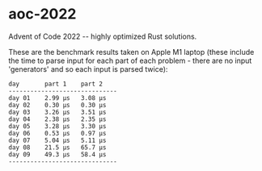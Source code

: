 # aoc-2022

Advent of Code 2022 -- highly optimized Rust solutions.

These are the benchmark results taken on Apple M1 laptop (these include the time to parse input for
each part of each problem - there are no input 'generators' and so each input is parsed twice):

```
day       part 1    part 2    
------------------------------
day 01    2.99 μs   3.08 μs   
day 02    0.30 μs   0.30 μs   
day 03    3.26 μs   3.51 μs   
day 04    2.38 μs   2.35 μs   
day 05    3.28 μs   3.30 μs   
day 06    0.53 μs   0.97 μs   
day 07    5.04 μs   5.11 μs   
day 08    21.5 μs   65.7 μs   
day 09    49.3 μs   58.4 μs   
------------------------------
```
